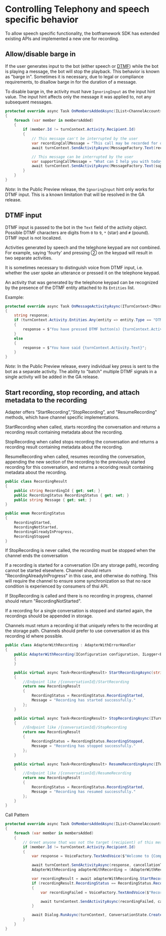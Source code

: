 # Controlling Telephony and speech specific behavior
To allow speech specific functionality, the botframework SDK has extended existing APIs and implemented a new one for recording.

## Allow/disable barge in
If the user generates input to the bot (either speech or [DTMF](https://en.wikipedia.org/wiki/Dual-tone_multi-frequency_signaling)) while the bot is playing a message, the bot will stop the playback. This behavior is known as "barge in". Sometimes it is necessary, due to legal or compliance requirements, to disallow barge in for the duration of a message.

To disable barge in, the activity must have `IgnoringInput` as the input hint value. The input hint affects only the message it was applied to, not any subsequent messages.

```csharp
protected override async Task OnMembersAddedAsync(IList<ChannelAccount> membersAdded, ITurnContext<IConversationUpdateActivity> turnContext, CancellationToken cancellationToken)
{
    foreach (var member in membersAdded)
    {
        if (member.Id != turnContext.Activity.Recipient.Id)
        {
            // This message can't be interrupted by the user
            var recordingCallMessage = "This call may be recorded for quality assurance purposes.";
            await turnContext.SendActivityAsync(MessageFactory.Text(recordingCallMessage, recordingCallMessage, InputHints.IgnoringInput), cancellationToken);

            // This message can be interrupted by the user
            var supportingCallMessage = "What can I help you with today?";
            await turnContext.SendActivityAsync(MessageFactory.Text(supportingCallMessage, supportingCallMessage), cancellationToken);
        }
    }
}
```

_Note:_ In the Public Preview release, the `IgnoringInput` hint only works for DTMF input. This is a known limitation that will be resolved in the GA release.

## DTMF input

DTMF input is passed to the bot in the `Text` field of the activity object. Possible DTMF characters are digits from `0` to `9`, `*` (star) and `#` (pound). DTMF input is not localized.

Activities generated by speech and the telephone keypad are not combined. For example, saying 'fourty' and pressing &#9313; on the keypad will result in two separate activities.

It is sometimes necessary to distinguish voice from DTMF input, i.e. whether the user spoke an utterance or pressed it on the telephone keypad. 

An activity that was generated by the telephone keypad can be recognized by the presence of the DTMF entity attached to its `Entities` list. 

Example:

```csharp
protected override async Task OnMessageActivityAsync(ITurnContext<IMessageActivity> turnContext, CancellationToken cancellationToken)
{
    string response;
    if (turnContext.Activity.Entities.Any(entity => entity.Type == "DTMF"))
    {
        response = $"You have pressed DTMF button(s) {turnContext.Activity.Text}";
    }
    else
    {
        response = $"You have said {turnContext.Activity.Text}";
    }
}
```
_Note:_ In the Public Preview release, every individual key press is sent to the bot as a separate activity. The ability to "batch" multiple DTMF signals in a single activity will be added in the GA release.

## Start recording, stop recording, and attach metadata to the recording
Adapter offers “StartRecording”,“StopRecording”, and "ResumeRecording" methods, which have channel specific implementations.

StartRecording when called, starts recording the conversation and returns a recording result containing metadata about the recording.

StopRecording when called stops recording the conversation and returns a recording result containing metadata about the recording.

ResumeRecording when called, resumes recording the conversation, appending the new section of the recording to the previously started recording for this conversation, and returns a recoridng result containing metadata about the recording.

```csharp
public class RecordingResult
{
    public string RecordingId { get; set; }
    public RecordingStatus RecordingStatus { get; set; }
    public string Message { get; set; }
}

public enum RecordingStatus
{
    RecordingStarted,
    RecordingNotStarted,
    RecordingAlreadyInProgress,
    RecordingStopped
}
```

If StopRecording is never called, the recording must be stopped when the channel ends the conversation

If a recording is started for a conversation (On any storage path), recording cannot be started elsewhere. Channel should return "RecordingAlreadyInProgress" in this case, and otherwise do nothing. This will require the channel to ensure some synchronization so that no race condition is experienced by consumers of thsi API.

If StopRecording is called and there is no recording in progress, channel should return "RecordingNotStarted".

If a recording for a single conversation is stopped and started again, the recordings should be appended in storage.

Channels must return a recording id that uniquely refers to the recording at the storage path.
Channels should prefer to use conversation id as this recording id where possible.

```csharp
public class AdapterWithRecording : AdapterWithErrorHandler
{
    public AdapterWithRecording(IConfiguration configuration, ILogger<BotFrameworkHttpAdapter> logger, ConversationState conversationState = null) : base(configuration, logger, conversationState)
    {
    }

    public virtual async Task<RecordingResult> StartRecordingAsync(string StoragePath, ITurnContext turnContext, CancellationToken cancellationToken)
    {
        //Endpoint like /{conversationId}/StartRecording
        return new RecordingResult
        {
            RecordingStatus = RecordingStatus.RecordingStarted,
            Message = "Recording has started successfully."
        };
    }

    public virtual async Task<RecordingResult> StopRecordingAsync(ITurnContext turnContext, CancellationToken cancellationToken)
    {
        //Endpoint like /{conversationId}/StopRecording
        return new RecordingResult
        {
            RecordingStatus = RecordingStatus.RecordingStopped,
            Message = "Recording has stopped successfully."
        };
    }

    public virtual async Task<RecordingResult> ResumeRecordingAsync(ITurnContext turnContext, CancellationToken cancellationToken)
    {
        //Endpoint like /{conversationId}/ResumeRecording
        return new RecordingResult
        {
            RecordingStatus = RecordingStatus.RecordingStarted,
            Message = "Recording has resumed successfully."
        };
    }
}
```

Call Pattern
```csharp
protected override async Task OnMembersAddedAsync(IList<ChannelAccount> membersAdded, ITurnContext<IConversationUpdateActivity> turnContext, CancellationToken cancellationToken)
{
    foreach (var member in membersAdded)
    {
        // Greet anyone that was not the target (recipient) of this message.
        if (member.Id != turnContext.Activity.Recipient.Id)
        {
            var response = VoiceFactory.TextAndVoice($"Welcome to {CompanyName}! This call may be recorded for quality assurance purposes.");

            await turnContext.SendActivityAsync(response, cancellationToken);
            AdapterWithRecording adapterWithRecording = (AdapterWithRecording)turnContext.Adapter;

            var recordingResult = await adapterWithRecording.StartRecordingAsync("Storage1", turnContext, cancellationToken);
            if (recordingResult.RecordingStatus == RecordingStatus.RecordingNotStarted)
            {
                var recordingFailed = VoiceFactory.TextAndVoice($"Recording has failed, but your call will continue.");

                await turnContext.SendActivityAsync(recordingFailed, cancellationToken);
            }

            await Dialog.RunAsync(turnContext, ConversationState.CreateProperty<DialogState>("DialogState"), cancellationToken);
        }
    }
}
```
